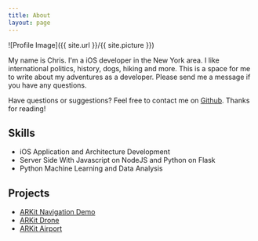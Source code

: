 ```yaml
---
title: About
layout: page
---
```


![Profile Image]({{ site.url }}/{{ site.picture }})

<p>My name is Chris. I'm a iOS developer in the New York area. I like international politics, history, dogs, hiking and more. This is a space for me to write about my adventures as a developer. Please send me a message if you have any questions.

Have questions or suggestions? Feel free to  contact me on <a href="https://github.com/chriswebb09">Github</a>.
Thanks for reading!</p>

<h2>Skills</h2>

<ul>
     <li>iOS Application and Architecture Development</li>
     <li>Server Side With Javascript on NodeJS and Python on Flask</li>
     <li>Python Machine Learning and Data Analysis</li>
</ul>

<h2>Projects</h2>

<ul>
    <li><a href="https://github.com/chriswebb09/ARKitNavigationDemo">ARKit Navigation Demo</a></li>
    <li><a href="https://github.com/chriswebb09/ARKitDrone">ARKit Drone</a></li>
    <li><a href="https://github.com/chriswebb09/ARKitAirport">ARKit Airport</a></li>

</ul>
